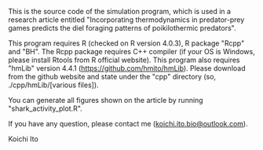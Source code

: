 This is the source code of the simulation program, which is used in a research article entitled "Incorporating thermodynamics in predator-prey games predicts the diel foraging patterns of poikilothermic predators". 

This program requires R (checked on R version 4.0.3), R package "Rcpp" and "BH". The Rcpp package requires C++ compiler (if your OS is Windows, please install Rtools from R official website). This program also requires "hmLib" version 4.4.1 (https://github.com/hmito/hmLib). Please download from the github website and state under the "cpp" directory (so, ./cpp/hmLib/[various files]). 

You can generate all figures shown on the article by running "shark_activity_plot.R".

If you have any question, please contact me (koichi.ito.bio@outlook.com).

Koichi Ito
